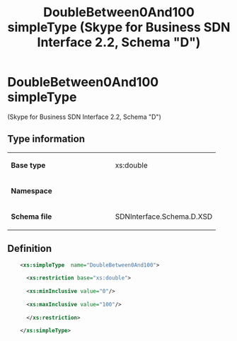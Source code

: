 ﻿---
title: DoubleBetween0And100 simpleType (Skype for Business SDN Interface 2.2, Schema "D")
TOCTitle: DoubleBetween0And100 simpleType
ms:assetid: 9798d530-04fe-6208-a73f-732c8ffdf5b5
ms:mtpsurl: https://msdn.microsoft.com/en-us/library/Mt171048(v=office.16)
ms:contentKeyID: 65855617
ms.date: 08/24/2015
mtps_version: v=office.16
dev_langs:
- xml
---

# DoubleBetween0And100 simpleType 

(Skype for Business SDN Interface 2.2, Schema \"D\")


## Type information

<table>
<colgroup>
<col style="width: 50%" />
<col style="width: 50%" />
</colgroup>
<tbody>
<tr class="odd">
<td><p><strong>Base type</strong></p></td>
<td><p>xs:double</p></td>
</tr>
<tr class="even">
<td><p><strong>Namespace</strong></p></td>
<td><p></p></td>
</tr>
<tr class="odd">
<td><p><strong>Schema file</strong></p></td>
<td><p>SDNInterface.Schema.D.XSD</p></td>
</tr>
</tbody>
</table>


## Definition

```xml
    <xs:simpleType  name="DoubleBetween0And100">
    
      <xs:restriction base="xs:double">
    
      <xs:minInclusive value="0"/>
    
      <xs:maxInclusive value="100"/>
    
      </xs:restriction>
      
    </xs:simpleType>
  
```

